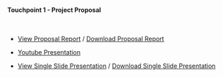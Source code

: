 
#### Touchpoint 1 - Project Proposal  

<br>

- [View Proposal Report](https://drive.google.com/file/d/1uZQzgR8jUEV8WweWRK-nB6PXnOTiGFTq/view?usp=sharing) / [Download Proposal Report](https://github.com/Matthewa1999/Group11_CS4641/raw/main/Resources/ProjectProposal.pdf)

- [Youtube Presentation](https://www.youtube.com/watch?v=RopPKB7D7qI)  

- [View Single Slide Presentation](https://drive.google.com/file/d/17fHZPUO1quHMPFOvDn-JaZQeB6V6OEae/view?usp=sharing) / [Download Single Slide Presentation](https://github.com/Matthewa1999/Group11_CS4641/raw/main/Resources/Group%2011_Presentation_Slide.pdf)  
